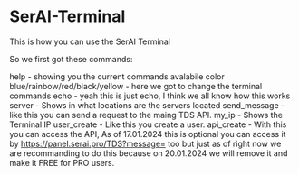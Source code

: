 # SerAI-Terminal
This is how you can use the SerAI Terminal

So we first got these commands:

help - showing you the current commands avalabile
color blue/rainbow/red/black/yellow - here we got to change the terminal commands
echo - yeah this is just echo, I think we all know how this works
server - Shows in what locations are the servers located
send_message <Message> - like this you can send a request to the maing TDS API.
my_ip - Shows the Terminal IP
user_create <Username> - Like this you create a user.
api_create <Username> - With this you can access the API, As of 17.01.2024 this is optional you can access it by https://panel.serai.pro/TDS?message= too but just as of right now we are recommanding to do this because on 20.01.2024 we will remove it and make it FREE for PRO users.


